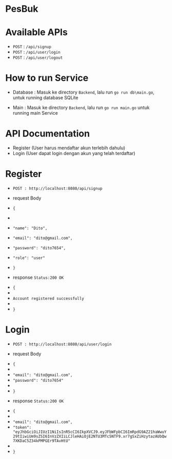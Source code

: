 # PesBuk

# Available APIs
* `POST` : `/api/signup`
* `POST` : `/api/user/login`
* `POST` : `/api/user/logout`

# How to run Service
* Database : Masuk ke directory `Backend`, lalu run `go run db\main.go`, untuk running database SQLite

* Main : Masuk ke directory `Backend`, lalu run `go run main.go` untuk running main Service


# API Documentation
* Register (User harus mendaftar akun terlebih dahulu)
* Login (User dapat login dengan akun yang telah terdaftar)

# Register

* `POST : http://localhost:8080/api/signup`

+ request Body

* `{`
* 
*  `"name": "Dito",`
*  `"email": "dito@gmail.com",`
*  `"password": "dito7654",`
*  `"role": "user"`

* `}`

+ response `Status:200 OK`

* `{`
* 
*  `Account registered successfully`
* 
* `}`



# Login

* `POST : http://localhost:8080/api/user/login`

+ request Body

* `{`
* 
*   `"email": "dito@gmail.com",`
*   `"password": "dito7654"`
* 
* `}`

+ response `Status:200 OK`

* `{`
* 
*   `"email": "dito@gmail.com",`
*   `"token": "eyJhbGciOiJIUzI1NiIsInR5cCI6IkpXVCJ9.eyJFbWFpbCI6ImRpdG9AZ21haWwuY29tIiwiUm9sZSI6InVzZXIiLCJleHAiOjE2NTU3MTc5NTF9.xr7gSxZiHzytazAUbQw7XKDaC5Z34kPMPGEr9TAvHtU"`
* 
* `}`
